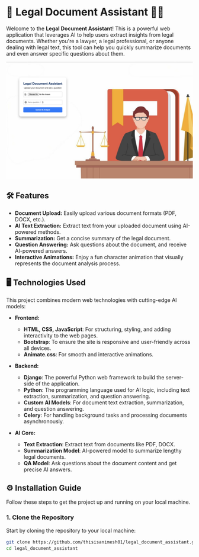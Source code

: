 # 📝 **Legal Document Assistant** 🧑‍⚖️

Welcome to the **Legal Document Assistant**! This is a powerful web application that leverages AI to help users extract insights from legal documents. Whether you're a lawyer, a legal professional, or anyone dealing with legal text, this tool can help you quickly summarize documents and even answer specific questions about them.

![House Price Prediction Screenshot](legal_assistant/templates/assistant/img.png)

## 🛠️ **Features**

- **Document Upload:** Easily upload various document formats (PDF, DOCX, etc.).
- **AI Text Extraction:** Extract text from your uploaded document using AI-powered methods.
- **Summarization:** Get a concise summary of the legal document.
- **Question Answering:** Ask questions about the document, and receive AI-powered answers.
- **Interactive Animations:** Enjoy a fun character animation that visually represents the document analysis process.

## 🖥️ **Technologies Used**

This project combines modern web technologies with cutting-edge AI models:

- **Frontend:**
  - **HTML, CSS, JavaScript**: For structuring, styling, and adding interactivity to the web pages.
  - **Bootstrap**: To ensure the site is responsive and user-friendly across all devices.
  - **Animate.css**: For smooth and interactive animations.
  
- **Backend:**
  - **Django**: The powerful Python web framework to build the server-side of the application.
  - **Python**: The programming language used for AI logic, including text extraction, summarization, and question answering.
  - **Custom AI Models**: For document text extraction, summarization, and question answering. 
  - **Celery**: For handling background tasks and processing documents asynchronously.
  
- **AI Core:**
  - **Text Extraction**: Extract text from documents like PDF, DOCX.
  - **Summarization Model**: AI-powered model to summarize lengthy legal documents.
  - **QA Model**: Ask questions about the document content and get precise AI answers.

## ⚙️ **Installation Guide**

Follow these steps to get the project up and running on your local machine.

### 1. Clone the Repository

Start by cloning the repository to your local machine:

```bash
git clone https://github.com/thisisanimesh01/legal_document_assistant.git
cd legal_document_assistant
